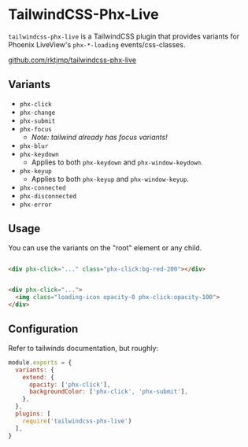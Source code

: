 TailwindCSS-Phx-Live
===

`tailwindcss-phx-live` is a TailwindCSS plugin that provides variants for Phoenix LiveView's `phx-*-loading` events/css-classes.

[github.com/rktjmp/tailwindcss-phx-live](https://github.com/rktjmp/tailwindcss-phx-live)

Variants
---

- `phx-click`
- `phx-change`
- `phx-submit`
- `phx-focus`
  - _Note: tailwind already has focus variants!_
- `phx-blur`
- `phx-keydown`
  - Applies to both `phx-keydown` and `phx-window-keydown`.
- `phx-keyup`
  - Applies to both `phx-keyup` and `phx-window-keyup`.
- `phx-connected`
- `phx-disconnected`
- `phx-error`

Usage
---

You can use the variants on the "root" element or any child.

```html

<div phx-click="..." class="phx-click:bg-red-200"></div>
```

```html

<div phx-click="...">
  <img class="loading-icon opacity-0 phx-click:opacity-100">
</div>
````

Configuration
---

Refer to tailwinds documentation, but roughly:

```js
module.exports = {
  variants: {
    extend: {
      opacity: ['phx-click'],
      backgroundColor: ['phx-click', 'phx-submit'],
    },
  },
  plugins: [
    require('tailwindcss-phx-live')
  ],
}
```

